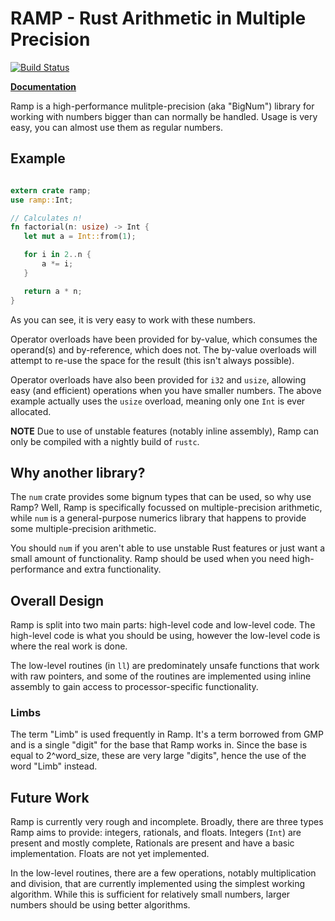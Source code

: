 # RAMP - Rust Arithmetic in Multiple Precision

[![Build Status](https://travis-ci.org/Aatch/ramp.svg?branch=master)](https://travis-ci.org/Aatch/ramp)

**[Documentation](https://aatch.github.io/ramp/ramp)**

Ramp is a high-performance mulitple-precision (aka "BigNum") library for working with numbers
bigger than can normally be handled. Usage is very easy, you can almost use them as regular
numbers.

## Example

```rust

extern crate ramp;
use ramp::Int;

// Calculates n!
fn factorial(n: usize) -> Int {
   let mut a = Int::from(1);

   for i in 2..n {
       a *= i;
   }

   return a * n;
}
```

As you can see, it is very easy to work with these numbers.

Operator overloads have been provided for by-value, which consumes the operand(s) and by-reference,
which does not. The by-value overloads will attempt to re-use the space for the result (this isn't
always possible).

Operator overloads have also been provided for `i32` and `usize`, allowing easy (and efficient)
operations when you have smaller numbers. The above example actually uses the `usize` overload,
meaning only one `Int` is ever allocated.

**NOTE** Due to use of unstable features (notably inline assembly), Ramp can only be compiled with
a nightly build of `rustc`.

## Why another library?

The `num` crate provides some bignum types that can be used, so why use Ramp? Well, Ramp is
specifically focussed on multiple-precision arithmetic, while `num` is a general-purpose numerics
library that happens to provide some multiple-precision arithmetic.

You should `num` if you aren't able to use unstable Rust features or just want a small amount of
functionality. Ramp should be used when you need high-performance and extra functionality.

## Overall Design

Ramp is split into two main parts: high-level code and low-level code. The high-level code is what
you should be using, however the low-level code is where the real work is done.

The low-level routines (in `ll`) are predominately unsafe functions that work with raw pointers,
and some of the routines are implemented using inline assembly to gain access to processor-specific
functionality.

### Limbs

The term "Limb" is used frequently in Ramp. It's a term borrowed from GMP and is a single "digit"
for the base that Ramp works in. Since the base is equal to 2^word_size, these are very large
"digits", hence the use of the word "Limb" instead.

## Future Work

Ramp is currently very rough and incomplete. Broadly, there are three types Ramp aims to provide:
integers, rationals, and floats. Integers (`Int`) are present and mostly complete, Rationals are
present and have a basic implementation. Floats are not yet implemented.

In the low-level routines, there are a few operations, notably multiplication and division, that
are currently implemented using the simplest working algorithm. While this is sufficient for
relatively small numbers, larger numbers should be using better algorithms.
